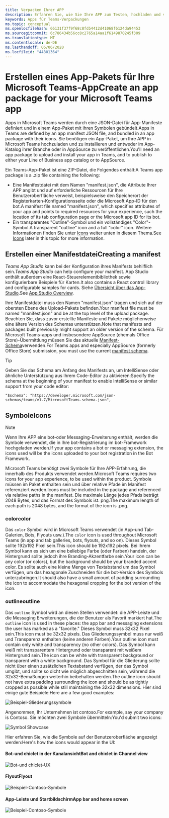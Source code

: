 ```yaml
---
title: Verpacken Ihrer APP
description: Erfahren Sie, wie Sie Ihre APP zum Testen, hochladen und veröffentlichen in Microsoft Teams verpacken.
keywords: Apps für Teams-Verpackungen
ms.topic: conceptual
ms.openlocfilehash: 66131f37f9f68c8fd54412d41068f6124da94453
ms.sourcegitcommit: 6c786434b56cc8c2765a14aa1f6149870245f309
ms.translationtype: MT
ms.contentlocale: de-DE
ms.lasthandoff: 06/06/2020
ms.locfileid: "44801364"
---
```

# <a name="create-an-app-package-for-your-microsoft-teams-app"></a><span data-ttu-id="90c26-104">Erstellen eines App-Pakets für Ihre Microsoft Teams-App</span><span class="sxs-lookup"><span data-stu-id="90c26-104">Create an app package for your Microsoft Teams app</span></span>

<span data-ttu-id="90c26-105">Apps in Microsoft Teams werden durch eine JSON-Datei für App-Manifeste definiert und in einem App-Paket mit ihren Symbolen gebündelt.</span><span class="sxs-lookup"><span data-stu-id="90c26-105">Apps in Teams are defined by an app manifest JSON file, and bundled in an app package with their icons.</span></span> <span data-ttu-id="90c26-106">Sie benötigen ein App-Paket, um Ihre APP in Microsoft Teams hochzuladen und zu installieren und entweder im App-Katalog ihrer Branche oder in AppSource zu veröffentlichen.</span><span class="sxs-lookup"><span data-stu-id="90c26-106">You'll need an app package to upload and install your app in Teams, and to publish to either your Line of Business app catalog or to AppSource.</span></span>

<span data-ttu-id="90c26-107">Ein Teams-App-Paket ist eine ZIP-Datei, die Folgendes enthält:</span><span class="sxs-lookup"><span data-stu-id="90c26-107">A Teams app package is a .zip file containing the following:</span></span>

* <span data-ttu-id="90c26-108">Eine Manifestdatei mit dem Namen "manifest.json", die Attribute Ihrer APP angibt und auf erforderliche Ressourcen für Ihre Benutzeroberfläche verweist, beispielsweise den Speicherort der Registerkarten-Konfigurationsseite oder die Microsoft App-ID für den bot.</span><span class="sxs-lookup"><span data-stu-id="90c26-108">A manifest file named "manifest.json", which specifies attributes of your app and points to required resources for your experience, such the location of its tab configuration page or the Microsoft app ID for its bot.</span></span>
* <span data-ttu-id="90c26-109">Ein transparentes "Outline"-Symbol und ein vollständiges "Color"-Symbol.</span><span class="sxs-lookup"><span data-stu-id="90c26-109">A transparent "outline" icon and a full "color" icon.</span></span> <span data-ttu-id="90c26-110">Weitere Informationen finden Sie unter [Icons](#icons) weiter unten in diesem Thema.</span><span class="sxs-lookup"><span data-stu-id="90c26-110">See [Icons](#icons) later in this topic for more information.</span></span>

## <a name="creating-a-manifest"></a><span data-ttu-id="90c26-111">Erstellen einer Manifestdatei</span><span class="sxs-lookup"><span data-stu-id="90c26-111">Creating a manifest</span></span>

<span data-ttu-id="90c26-112">*Teams App Studio* kann bei der Konfiguration ihres Manifests behilflich sein.</span><span class="sxs-lookup"><span data-stu-id="90c26-112">*Teams App Studio* can help configure your manifest.</span></span> <span data-ttu-id="90c26-113">App Studio enthält außerdem eine React-Steuerelementbibliothek sowie konfigurierbare Beispiele für Karten.</span><span class="sxs-lookup"><span data-stu-id="90c26-113">It also contains a React control library and configurable samples for cards.</span></span> <span data-ttu-id="90c26-114">Siehe [Übersicht über das App-Studio](~/concepts/build-and-test/app-studio-overview.md).</span><span class="sxs-lookup"><span data-stu-id="90c26-114">See [App Studio Overview](~/concepts/build-and-test/app-studio-overview.md).</span></span>

<span data-ttu-id="90c26-115">Ihre Manifestdatei muss den Namen "manifest.json" tragen und sich auf der obersten Ebene des Upload-Pakets befinden.</span><span class="sxs-lookup"><span data-stu-id="90c26-115">Your manifest file must be named "manifest.json" and be at the top level of the upload package.</span></span> <span data-ttu-id="90c26-116">Beachten Sie, dass zuvor erstellte Manifeste und Pakete möglicherweise eine ältere Version des Schemas unterstützen.</span><span class="sxs-lookup"><span data-stu-id="90c26-116">Note that manifests and packages built previously might support an older version of the schema.</span></span> <span data-ttu-id="90c26-117">Für Microsoft Teams-apps und insbesondere AppSource (ehemals Office Store)-Übermittlung müssen Sie das aktuelle [Manifest-Schema](~/resources/schema/manifest-schema.md)verwenden.</span><span class="sxs-lookup"><span data-stu-id="90c26-117">For Teams apps and especially AppSource (formerly Office Store) submission, you must use the current [manifest schema](~/resources/schema/manifest-schema.md).</span></span>

> [!TIP]
> <span data-ttu-id="90c26-118">Geben Sie das Schema am Anfang des Manifests an, um IntelliSense oder ähnliche Unterstützung aus Ihrem Code-Editor zu aktivieren:</span><span class="sxs-lookup"><span data-stu-id="90c26-118">Specify the schema at the beginning of your manifest to enable IntelliSense or similar support from your code editor:</span></span>
>
> `"$schema": "https://developer.microsoft.com/json-schemas/teams/v1.7/MicrosoftTeams.schema.json",`

## <a name="icons"></a><span data-ttu-id="90c26-119">Symbole</span><span class="sxs-lookup"><span data-stu-id="90c26-119">Icons</span></span>

> [!Note]
> <span data-ttu-id="90c26-120">Wenn Ihre APP eine bot-oder Messaging-Erweiterung enthält, werden die Symbole verwendet, die in Ihre bot-Registrierung im bot-Framework hochgeladen werden.</span><span class="sxs-lookup"><span data-stu-id="90c26-120">If your app contains a bot or messaging extension, the icons used will be the icons uploaded to your bot registration in the Bot Framework.</span></span>

<span data-ttu-id="90c26-121">Microsoft Teams benötigt zwei Symbole für Ihre APP-Erfahrung, die innerhalb des Produkts verwendet werden.</span><span class="sxs-lookup"><span data-stu-id="90c26-121">Microsoft Teams requires two icons for your app experience, to be used within the product.</span></span> <span data-ttu-id="90c26-122">Symbole müssen im Paket enthalten sein und über relative Pfade im Manifest referenziert werden.</span><span class="sxs-lookup"><span data-stu-id="90c26-122">Icons must be included in the package and referenced via relative paths in the manifest.</span></span> <span data-ttu-id="90c26-123">Die maximale Länge jedes Pfads beträgt 2048 Bytes, und das Format des Symbols ist. png.</span><span class="sxs-lookup"><span data-stu-id="90c26-123">The maximum length of each path is 2048 bytes, and the format of the icon is .png.</span></span>

### <a name="color"></a><span data-ttu-id="90c26-124">color</span><span class="sxs-lookup"><span data-stu-id="90c26-124">color</span></span>

<span data-ttu-id="90c26-125">Das `color` Symbol wird in Microsoft Teams verwendet (in App-und Tab-Galerien, Bots, Flyouts usw.).</span><span class="sxs-lookup"><span data-stu-id="90c26-125">The `color` icon is used throughout Microsoft Teams (in app and tab galleries, bots, flyouts, and so on).</span></span> <span data-ttu-id="90c26-126">Dieses Symbol sollte 192x192 Pixel sein.</span><span class="sxs-lookup"><span data-stu-id="90c26-126">This icon should be 192x192 pixels.</span></span> <span data-ttu-id="90c26-127">Bei Ihrem Symbol kann es sich um eine beliebige Farbe (oder Farben) handeln, der Hintergrund sollte jedoch ihre Branding-Akzentfarbe sein.</span><span class="sxs-lookup"><span data-stu-id="90c26-127">Your icon can be any color (or colors), but the background should be your branded accent color.</span></span> <span data-ttu-id="90c26-128">Es sollte auch eine kleine Menge von Textabstand um das Symbol verfügen, um das hexagonale Zuschneiden für die bot-Version des Symbols unterzubringen.</span><span class="sxs-lookup"><span data-stu-id="90c26-128">It should also have a small amount of padding surrounding the icon to accommodate the hexagonal cropping for the bot version of the icon.</span></span>

### <a name="outline"></a><span data-ttu-id="90c26-129">outline</span><span class="sxs-lookup"><span data-stu-id="90c26-129">outline</span></span>

<span data-ttu-id="90c26-130">Das `outline` Symbol wird an diesen Stellen verwendet: die APP-Leiste und die Messaging Erweiterungen, die der Benutzer als Favorit markiert hat.</span><span class="sxs-lookup"><span data-stu-id="90c26-130">The `outline` icon is used in these places: the app bar and messaging extensions the user has marked as a "favorite."</span></span> <span data-ttu-id="90c26-131">Dieses Symbol muss 32x32 Pixel sein.</span><span class="sxs-lookup"><span data-stu-id="90c26-131">This icon must be 32x32 pixels.</span></span> <span data-ttu-id="90c26-132">Das Gliederungssymbol muss nur weiß und Transparenz enthalten (keine anderen Farben).</span><span class="sxs-lookup"><span data-stu-id="90c26-132">Your outline icon must contain only white and transparency (no other colors).</span></span> <span data-ttu-id="90c26-133">Das Symbol kann weiß mit transparentem Hintergrund oder transparent mit weißem Hintergrund sein.</span><span class="sxs-lookup"><span data-stu-id="90c26-133">The icon can be white with transparent background or transparent with a white background.</span></span> <span data-ttu-id="90c26-134">Das Symbol für die Gliederung sollte nicht über einen zusätzlichen Textabstand verfügen, der das Symbol umgibt, und sollte so dicht wie möglich abgeschnitten sein, während die 32x32-Bemaßungen weiterhin beibehalten werden.</span><span class="sxs-lookup"><span data-stu-id="90c26-134">The outline icon should not have extra padding surrounding the icon and should be as tightly cropped as possible while still maintaining the 32x32 dimensions.</span></span> <span data-ttu-id="90c26-135">Hier sind einige gute Beispiele:</span><span class="sxs-lookup"><span data-stu-id="90c26-135">Here are a few good examples:</span></span>

![Beispiel-Gliederungssymbole](~/assets/images/icons/sample20x20s.png)

<span data-ttu-id="90c26-137">Angenommen, Ihr Unternehmen ist contoso.</span><span class="sxs-lookup"><span data-stu-id="90c26-137">For example, say your company is Contoso.</span></span> <span data-ttu-id="90c26-138">Sie möchten zwei Symbole übermitteln:</span><span class="sxs-lookup"><span data-stu-id="90c26-138">You'd submit two icons:</span></span>

![Symbol Showcase](~/assets/images/framework/framework_submit_icon.png)

<span data-ttu-id="90c26-140">Hier erfahren Sie, wie die Symbole auf der Benutzeroberfläche angezeigt werden:</span><span class="sxs-lookup"><span data-stu-id="90c26-140">Here's how the icons would appear in the UI:</span></span>

#### <a name="bot-and-chiclet-in-channel-view"></a><span data-ttu-id="90c26-141">Bot-und chiclet in der Kanalansicht</span><span class="sxs-lookup"><span data-stu-id="90c26-141">Bot and chiclet in Channel view</span></span>

![Bot-und chiclet-UX](~/assets/images/icons/botandchiclet.png)

#### <a name="flyout"></a><span data-ttu-id="90c26-143">Flyout</span><span class="sxs-lookup"><span data-stu-id="90c26-143">Flyout</span></span>

![Beispiel-Contoso-Symbole](~/assets/images/icons/flyout.png)

#### <a name="app-bar-and-home-screen"></a><span data-ttu-id="90c26-145">App-Leiste und Startbildschirm</span><span class="sxs-lookup"><span data-stu-id="90c26-145">App bar and home screen</span></span>

![Beispiel-Contoso-Symbole](~/assets/images/icons/appbarhomescreen.png)
